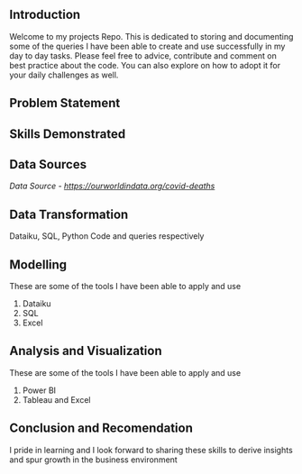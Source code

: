 ## Introduction

Welcome to my projects Repo. This is dedicated to storing and documenting some of the queries I have been able to create and use successfully in my day to day tasks. Please feel free to advice, contribute and comment on best practice about the code. You can also explore on how to adopt it for your daily challenges as well.

## Problem Statement
## Skills Demonstrated

## Data Sources

*Data Source - https://ourworldindata.org/covid-deaths*

## Data Transformation

 Dataiku, SQL, Python Code and queries respectively

## Modelling

These are some of the tools I have been able to apply and use
1. Dataiku
2. SQL
3. Excel

## Analysis and Visualization

These are some of the tools I have been able to apply and use
1. Power BI
2. Tableau and Excel

## Conclusion and Recomendation

I pride in learning and I look forward to sharing these skills to derive insights and spur growth in the business environment
